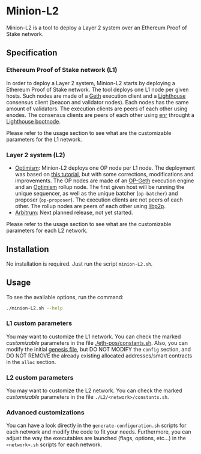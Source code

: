# Minion-L2

Minion-L2 is a tool to deploy a Layer 2 system over an Ethereum Proof of Stake network.

## Specification

### Ethereum Proof of Stake network (L1)

In order to deploy a Layer 2 system, Minion-L2 starts by deploying a Ethereum Proof of Stake network. The tool deploys one L1 node per given hosts. Such nodes are made of a [Geth](https://github.com/ethereum/go-ethereum) execution client and a [Lighthouse](https://github.com/sigp/lighthouse) consensus client (beacon and validator nodes). Each nodes has the same amount of validators. The execution clients are peers of each other using enodes. The consensus clients are peers of each other using [enr](https://eips.ethereum.org/EIPS/eip-778) throught a [Lighthouse bootnode](https://github.com/sigp/lighthouse/blob/dfcb3363c757671eb19d5f8e519b4b94ac74677a/boot_node/src/cli.rs#L7).

Please refer to the usage section to see what are the customizable parameters for the L1 network.

### Layer 2 system (L2)

- [Optimism](https://optimism.io/): Minion-L2 deploys one OP node per L1 node. The deployment was based on [this tutorial](https://stack.optimism.io/docs/build/getting-started/), but with some corrections, modifications and improvements. The OP nodes are made of an [OP-Geth](https://github.com/ethereum-optimism/op-geth) execution engine and an [Optimism](https://github.com/ethereum-optimism/optimism) rollup node. The first given host will be running the unique sequencer, as well as the unique batcher (`op-batcher`) and proposer (`op-proposer`). The execution clients are not peers of each other. The rollup nodes are peers of each other using [libp2p](https://libp2p.io/).
- [Arbitrum](https://arbitrum.io/): Next planned release, not yet started.

Please refer to the usage section to see what are the customizable parameters for each L2 network.

## Installation

No installation is required. Just run the script `minion-L2.sh`.

## Usage

To see the available options, run the command:

```bash
./minion-L2.sh --help
```

### L1 custom parameters

You may want to customize the L1 network. You can check the marked _customizable_ parameters in the file [./eth-pos/constants.sh](./eth-pos/constants.sh). Also, you can modify the initial [genesis file](./eth-pos/remote/genesis.json), but DO NOT MODIFY the `config` section, and DO NOT REMOVE the already existing allocated addresses/smart contracts in the `alloc` section.

### L2 custom parameters

You may want to customize the L2 network. You can check the marked _customizable_ parameters in the file `./L2/<network>/constants.sh`.

### Advanced customizations

You can have a look directly in the `generate-configuration.sh` scripts for each network and modify the code to fit your needs. Furthermore, you can adjust the way the executables are launched (flags, options, etc...) in the `<network>.sh` scripts for each network.
